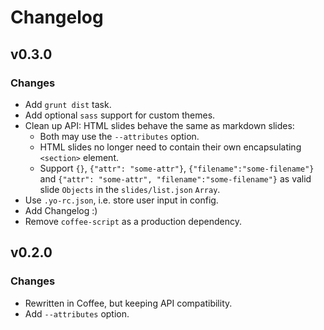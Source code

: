 # Changelog

## v0.3.0
### Changes
- Add `grunt dist` task.
- Add optional `sass` support for custom themes.
- Clean up API: HTML slides behave the same as markdown slides:
    * Both may use the `--attributes` option.
    * HTML slides no longer need to contain their own encapsulating `<section>` element.
    * Support `{}`, `{"attr": "some-attr"}`, `{"filename":"some-filename"}` and `{"attr": "some-attr", "filename":"some-filename"}` as valid slide `Objects` in the `slides/list.json` `Array`.
- Use `.yo-rc.json`, i.e. store user input in config.
- Add Changelog :)
- Remove `coffee-script` as a production dependency.

## v0.2.0
### Changes
- Rewritten in Coffee, but keeping API compatibility.
- Add `--attributes` option.
